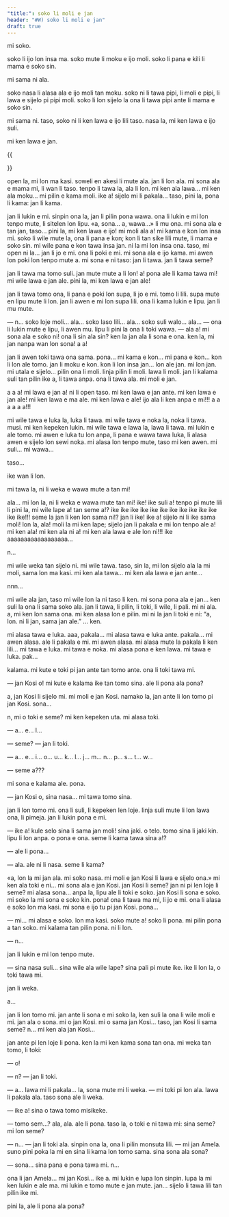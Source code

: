 ```yaml
---
"title:": soko li moli e jan
header: "#W) soko li moli e jan"
draft: true
---
```


mi soko.

soko li ijo lon insa ma. soko mute li moku e ijo moli. soko li pana e kili li mama e soko sin.

mi sama ni ala.

soko nasa li alasa ala e ijo moli tan moku. soko ni li tawa pipi, li moli e pipi, li lawa e sijelo pi pipi moli. soko li lon sijelo la ona li tawa pipi ante li mama e soko sin.

mi sama ni. taso, soko ni li ken lawa e ijo lili taso. nasa la, mi ken lawa e ijo suli.

mi ken lawa e jan.

{{<div>}}

open la, mi lon ma kasi. soweli en akesi li mute ala. jan li lon ala. mi sona ala e mama mi, li wan li taso. tenpo li tawa la, ala li lon. mi ken ala lawa… mi ken ala moku… mi pilin e kama moli. ike a! sijelo mi li pakala… taso, pini la, pona li kama: jan li kama.

jan li lukin e mi. sinpin ona la, jan li pilin pona wawa. ona li lukin e mi lon tenpo mute, li sitelen lon lipu. «a, sona… a, wawa…» li mu ona. mi sona ala e tan jan, taso… pini la, mi ken lawa e ijo! mi moli ala a! mi kama e kon lon insa mi. soko li wile mute la, ona li pana e kon; kon li tan sike lili mute, li mama e soko sin. mi wile pana e kon tawa insa jan. ni la mi lon insa ona. taso, mi open ni la… jan li jo e mi. ona li poki e mi. mi sona ala e ijo kama. mi awen lon poki lon tenpo mute a. mi sona e ni taso: jan li tawa. jan li tawa seme?

jan li tawa ma tomo suli. jan mute mute a li lon! a! pona ale li kama tawa mi! mi wile lawa e jan ale. pini la, mi ken lawa e jan ale!

jan li tawa tomo ona, li pana e poki lon supa, li jo e mi. tomo li lili. supa mute en lipu mute li lon. jan li awen e mi lon supa lili. ona li kama lukin e lipu. jan li mu mute.

— n… soko loje moli… ala… soko laso lili… ala… soko suli walo… ala… — ona li lukin mute e lipu, li awen mu. lipu li pini la ona li toki wawa. — ala a! mi sona ala e soko ni! ona li sin ala sin? ken la jan ala li sona e ona. ken la, mi jan nanpa wan lon sona! a a!

jan li awen toki tawa ona sama. pona… mi kama e kon… mi pana e kon… kon li lon ale tomo. jan li moku e kon. kon li lon insa jan… lon ale jan. mi lon jan. mi utala e sijelo… pilin ona li moli. linja pilin li moli. lawa li moli. jan li kalama suli tan pilin ike a, li tawa anpa. ona li tawa ala. mi moli e jan.

a a a! mi lawa e jan a! ni li open taso. mi ken lawa e jan ante. mi ken lawa e jan ale! mi ken lawa e ma ale. mi ken lawa e ale! ijo ala li ken anpa e mi!!! a a a a a a!!!

mi wile tawa e luka la, luka li tawa. mi wile tawa e noka la, noka li tawa. musi. mi ken kepeken lukin. mi wile tawa e lawa la, lawa li tawa. mi lukin e ale tomo. mi awen e luka tu lon anpa, li pana e wawa tawa luka, li alasa awen e sijelo lon sewi noka. mi alasa lon tenpo mute, taso mi ken awen. mi suli… mi wawa…

taso…

ike wan li lon.

mi tawa la, ni li weka e wawa mute a tan mi!

ala… mi lon la, ni li weka e wawa mute tan mi! ike! ike suli a! tenpo pi mute lili li pini la, mi wile lape a! tan seme a!? ike ike ike ike ike ike ike ike ike ike ike ike ike!!! seme la jan li ken lon sama ni!? jan li ike! ike a! sijelo ni li ike sama moli! lon la, ala! moli la mi ken lape; sijelo jan li pakala e mi lon tenpo ale a! mi ken ala! mi ken ala ni a! mi ken ala lawa e ale lon ni!!! ike aaaaaaaaaaaaaaaaaa…

n…

mi wile weka tan sijelo ni. mi wile tawa. taso, sin la, mi lon sijelo ala la mi moli, sama lon ma kasi. mi ken ala tawa… mi ken ala lawa e jan ante…

nnn…

mi wile ala jan, taso mi wile lon la ni taso li ken. mi sona pona ala e jan… ken suli la ona li sama soko ala. jan li tawa, li pilin, li toki, li wile, li pali. mi ni ala. a, mi ken lon sama ona. mi ken alasa lon e pilin. mi ni la jan li toki e ni: “a, lon. ni li jan, sama jan ale.” … ken.

mi alasa tawa e luka. aaa, pakala… mi alasa tawa e luka ante. pakala… mi awen alasa. ale li pakala e mi. mi awen alasa. mi alasa mute la pakala li ken lili… mi tawa e luka. mi tawa e noka. mi alasa pona e ken lawa. mi tawa e luka. pak…

kalama. mi kute e toki pi jan ante tan tomo ante. ona li toki tawa mi.

— jan Kosi o! mi kute e kalama ike tan tomo sina. ale li pona ala pona?

a, jan Kosi li sijelo mi. mi moli e jan Kosi. namako la, jan ante li lon tomo pi jan Kosi. sona…

n, mi o toki e seme? mi ken kepeken uta. mi alasa toki.

— a… e… l…

— seme? — jan li toki.

— a… e… i… o… u… k… l… j… m… n… p… s… t… w...

— seme a???

mi sona e kalama ale. pona.

— jan Kosi o, sina nasa… mi tawa tomo sina.

jan li lon tomo mi. ona li suli, li kepeken len loje. linja suli mute li lon lawa ona, li pimeja. jan li lukin pona e mi.

— ike a! kule selo sina li sama jan moli! sina jaki. o telo. tomo sina li jaki kin. lipu li lon anpa. o pona e ona. seme li kama tawa sina a!?

— ale li pona…

— ala. ale ni li nasa. seme li kama?

«a, lon la mi jan ala. mi soko nasa. mi moli e jan Kosi li lawa e sijelo ona.» mi ken ala toki e ni… mi sona ala e jan Kosi. jan Kosi li seme? jan ni pi len loje li seme? mi alasa sona… anpa la, lipu ale li toki e soko. jan Kosi li sona e soko. mi soko la mi sona e soko kin. pona! ona li tawa ma mi, li jo e mi. ona li alasa e soko lon ma kasi. mi sona e ijo tu pi jan Kosi. pona…

— mi… mi alasa e soko. lon ma kasi. soko mute a! soko li pona. mi pilin pona a tan soko. mi kalama tan pilin pona. ni li lon.

— n…

jan li lukin e mi lon tenpo mute.

— sina nasa suli… sina wile ala wile lape? sina pali pi mute ike. ike li lon la, o toki tawa mi.

jan li weka.

a…

jan li lon tomo mi. jan ante li sona e mi soko la, ken suli la ona li wile moli e mi. jan ala o sona. mi o jan Kosi. mi o sama jan Kosi… taso, jan Kosi li sama seme? n… mi ken ala jan Kosi…

jan ante pi len loje li pona. ken la mi ken kama sona tan ona. mi weka tan tomo, li toki:

— o!

— n? — jan li toki.

— a… lawa mi li pakala… la, sona mute mi li weka. — mi toki pi lon ala. lawa li pakala ala. taso sona ale li weka.

— ike a! sina o tawa tomo misikeke.

— tomo sem…? ala, ala. ale li pona. taso la, o toki e ni tawa mi: sina seme? mi lon seme?

— n… — jan li toki ala. sinpin ona la, ona li pilin monsuta lili. — mi jan Amela. suno pini poka la mi en sina li kama lon tomo sama. sina sona ala sona?

— sona… sina pana e pona tawa mi. n...

ona li jan Amela… mi jan Kosi… ike a. mi lukin e lupa lon sinpin. lupa la mi ken lukin e ale ma. mi lukin e tomo mute e jan mute. jan… sijelo li tawa lili tan pilin ike mi.

pini la, ale li pona ala pona?